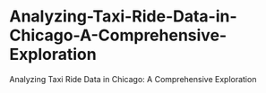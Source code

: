 # Analyzing-Taxi-Ride-Data-in-Chicago-A-Comprehensive-Exploration
Analyzing Taxi Ride Data in Chicago: A Comprehensive Exploration
